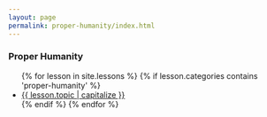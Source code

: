 ```yaml
---
layout: page
permalink: proper-humanity/index.html
---
```


### Proper Humanity 
<ul>
{% for lesson in site.lessons %}
  {% if lesson.categories contains 'proper-humanity' %}
   <li> <a href="{{ lesson.url  }}">{{ lesson.topic  | capitalize }}</a></li>
  {% endif %}
{% endfor %}
</ul>
